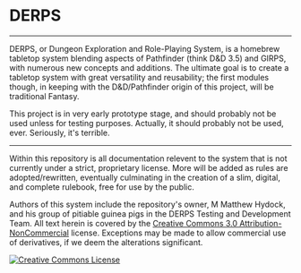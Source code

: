 DERPS
=====
---

DERPS, or Dungeon Exploration and Role-Playing System, is a homebrew tabletop
system blending aspects of Pathfinder (think D&D 3.5) and GIRPS, with numerous
new concepts and additions. The ultimate goal is to create a tabletop system
with great versatility and reusability; the first modules though, in keeping
with the D&D/Pathfinder origin of this project, will be traditional Fantasy.

This project is in very early prototype stage, and should probably not be used
unless for testing purposes. Actually, it should probably not be used, ever.
Seriously, it's terrible.

---

Within this repository is all documentation relevent to the system that is not
currently under a strict, proprietary license. More will be added as rules are
adopted/rewritten, eventually culminating in the creation of a slim, digital,
and complete rulebook, free for use by the public.

Authors of this system include the repository's owner, M Matthew Hydock, and his
group of pitiable guinea pigs in the DERPS Testing and Development Team. All
text herein is covered by the [Creative Commons 3.0 Attribution-NonCommercial](http://creativecommons.org/licenses/by-nc/3.0/deed.en_US)
license. Exceptions may be made to allow commercial use of derivatives, if we
deem the alterations significant.
  
  
[![Creative Commons License](http://i.creativecommons.org/l/by-nc/3.0/88x31.png)](http://creativecommons.org/licenses/by-nc/3.0/deed.en_US)
